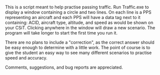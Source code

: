 This is a script meant to help practise passing traffic.  Run Traffic.exe to display a window containing a circle and two lines.  On each line is a PPS representing an aircraft and each PPS will have a data tag next to it containing: ACID, aircraft type, altitude, and speed as would be shown on your CSiT.  Clicking anywhere in the window will draw a new scenario.  The program will take longer to start the first time you run it. 

There are no plans to include a "correction", as the correct answer should be easy enough to determine with a little work. The point of course is to give the student an easy way to see many different scenarios to practise speed and accuracy. 

Comments, suggestions, and bug reports are appreciated.
